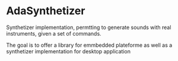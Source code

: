
AdaSynthetizer
==============


Synthetizer implementation, permtting to generate sounds with real instruments, given a set of commands.

The goal is to offer a library for emmbedded plateforme as well as a synthetizer implementation for desktop application

